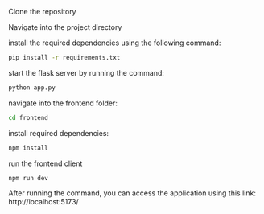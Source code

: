 Clone the repository 

Navigate into the project directory

install the required dependencies using the following command:

```bash
pip install -r requirements.txt
```

start the flask server by running the command:

```bash
python app.py
```

navigate into the frontend folder:

```bash
cd frontend
```

install required dependencies:

```bash
npm install
```
run the frontend client

```bash
npm run dev
```

After running the command, you can access the application using this link: http://localhost:5173/

